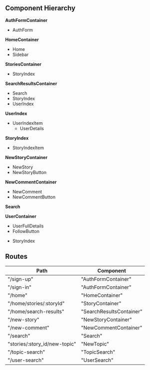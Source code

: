 ## Component Hierarchy

**AuthFormContainer**
 - AuthForm

**HomeContainer**
 - Home
 - Sidebar

**StoriesContainer**
  * StoryIndex

**SearchResultsContainer**
 - Search
 - StoryIndex
 - UserIndex

**UserIndex**
  - UserIndexItem
    + UserDetails

**StoryIndex**
 - StoryIndexItem

**NewStoryContainer**
 - NewStory
  - NewStoryButton

**NewCommentContainer**
 - NewComment
 - NewCommentButton


**Search**

**UserContainer**
  - UserFullDetails
  - FollowButton
  * StoryIndex



## Routes

|Path   | Component   |
|-------|-------------|
| "/sign-up" | "AuthFormContainer" |
| "/sign-in" | "AuthFormContainer" |
| "/home" | "HomeContainer" |
| "/home/stories/:storyId" | "StoryContainer" |
| "/home/search-results" | "SearchResultsContainer"
| "/new-story" | "NewStoryContainer" |
| "/new-comment" | "NewCommentContainer" |
| "/search" | "Search" |
| "stories/:story_id/new-topic" | "NewTopic" |
| "/topic-search" | "TopicSearch" |
| "/user-search" | "UserSearch" |
